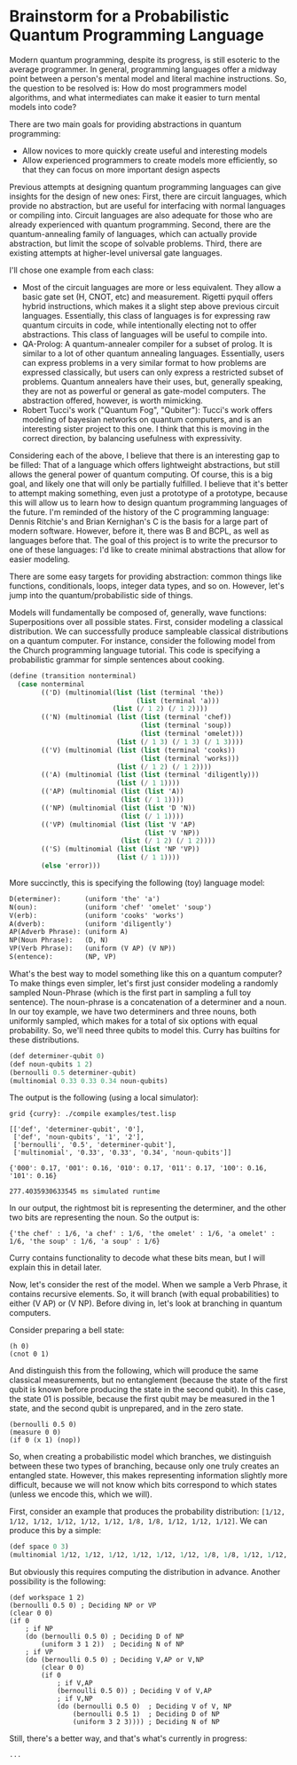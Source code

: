 # Brainstorm for a Probabilistic Quantum Programming Language

Modern quantum programming, despite its progress, is still esoteric to the average programmer. 
In general, programming languages offer a midway point between a person's mental model and literal machine instructions.
So, the question to be resolved is: How do most programmers model algorithms, and what intermediates can make it easier to turn mental models into code?

There are two main goals for providing abstractions in quantum programming:
 - Allow novices to more quickly create useful and interesting models
 - Allow experienced programmers to create models more efficiently, so that they can focus on more important design aspects

Previous attempts at designing quantum programming languages can give insights for the design of new ones:
First, there are circuit languages, which provide no abstraction, but are useful for interfacing with normal languages or compiling into.
Circuit languages are also adequate for those who are already experienced with quantum programming.
Second, there are the quantum-annealing family of languages, which can actually provide abstraction, but limit the scope of solvable problems.
Third, there are existing attempts at higher-level universal gate languages.

I'll chose one example from each class:
 - Most of the circuit languages are more or less equivalent. They allow a basic gate set (H, CNOT, etc) and measurement. Rigetti pyquil offers hybrid instructions, which makes it a slight step above previous circuit languages. Essentially, this class of languages is for expressing raw quantum circuits in code, while intentionally electing not to offer abstractions. This class of languages will be useful to compile into.
 - QA-Prolog: A quantum-annealer compiler for a subset of prolog. It is similar to a lot of other quantum annealing languages. Essentially, users can express problems in a very similar format to how problems are expressed classically, but users can only express a restricted subset of problems. Quantum annealers have their uses, but, generally speaking, they are not as powerful or general as gate-model computers. The abstraction offered, however, is worth mimicking.
 - Robert Tucci's work ("Quantum Fog", "Qubiter"): Tucci's work offers modeling of bayesian networks on quantum computers, and is an interesting sister project to this one. I think that this is moving in the correct direction, by balancing usefulness with expressivity.

 Considering each of the above, I believe that there is an interesting gap to be filled: That of a language which offers lightweight abstractions, but still allows the general power of quantum computing.
Of course, this is a big goal, and likely one that will only be partially fulfilled.
I believe that it's better to attempt making something, even just a prototype of a prototype, because this will allow us to learn how to design quantum programming languages of the future.
I'm reminded of the history of the C programming language: Dennis Ritchie's and Brian Kernighan's C is the basis for a large part of modern software. 
However, before it, there was B and BCPL, as well as languages before that.
The goal of this project is to write the precursor to one of these languages: I'd like to create minimal abstractions that allow for easier modeling.

There are some easy targets for providing abstraction: common things like functions, conditionals, loops, integer data types, and so on. 
However, let's jump into the quantum/probabilistic side of things.

Models will fundamentally be composed of, generally, wave functions: Superpositions over all possible states.
First, consider modeling a classical distribution. 
We can successfully produce sampleable classical distributions on a quantum computer.
For instance, consider the following model from the Church programming language tutorial.
This code is specifying a probabilistic grammar for simple sentences about cooking.

```scheme
(define (transition nonterminal)
  (case nonterminal
        (('D) (multinomial(list (list (terminal 'the))
                                (list (terminal 'a)))
                          (list (/ 1 2) (/ 1 2))))
        (('N) (multinomial (list (list (terminal 'chef))
                                 (list (terminal 'soup))
                                 (list (terminal 'omelet)))
                           (list (/ 1 3) (/ 1 3) (/ 1 3))))
        (('V) (multinomial (list (list (terminal 'cooks))
                                 (list (terminal 'works)))
                           (list (/ 1 2) (/ 1 2))))
        (('A) (multinomial (list (list (terminal 'diligently)))
                           (list (/ 1 1))))
        (('AP) (multinomial (list (list 'A))
                            (list (/ 1 1))))
        (('NP) (multinomial (list (list 'D 'N))
                            (list (/ 1 1))))
        (('VP) (multinomial (list (list 'V 'AP)
                                  (list 'V 'NP))
                            (list (/ 1 2) (/ 1 2))))
        (('S) (multinomial (list (list 'NP 'VP))
                           (list (/ 1 1))))
        (else 'error)))
```

More succinctly, this is specifying the following (toy) language model:
```scheme
D(eterminer):      (uniform 'the' 'a')
N(oun):            (uniform 'chef' 'omelet' 'soup')
V(erb):            (uniform 'cooks' 'works')
A(dverb):          (uniform 'diligently')
AP(Adverb Phrase): (uniform A)
NP(Noun Phrase):   (D, N)
VP(Verb Phrase):   (uniform (V AP) (V NP))
S(entence):        (NP, VP)
```

What's the best way to model something like this on a quantum computer?
To make things even simpler, let's first just consider modeling a randomly sampled Noun-Phrase (which is the first part in sampling a full toy sentence).
The noun-phrase is a concatenation of a determiner and a noun. In our toy example, we have two determiners and three nouns, both uniformly sampled, which makes for a total of six options with equal probability.
So, we'll need three qubits to model this. Curry has builtins for these distributions.
```scheme
(def determiner-qubit 0)
(def noun-qubits 1 2)
(bernoulli 0.5 determiner-qubit)
(multinomial 0.33 0.33 0.34 noun-qubits)
```

The output is the following (using a local simulator):
```
grid {curry}: ./compile examples/test.lisp

[['def', 'determiner-qubit', '0'],
 ['def', 'noun-qubits', '1', '2'],
 ['bernoulli', '0.5', 'determiner-qubit'],
 ['multinomial', '0.33', '0.33', '0.34', 'noun-qubits']]

{'000': 0.17, '001': 0.16, '010': 0.17, '011': 0.17, '100': 0.16, '101': 0.16}

277.4035930633545 ms simulated runtime
```

In our output, the rightmost bit is representing the determiner, and the other two bits are representing the noun.
So the output is:
```python3
{'the chef' : 1/6, 'a chef' : 1/6, 'the omelet' : 1/6, 'a omelet' : 1/6, 'the soup' : 1/6, 'a soup' : 1/6}
```
Curry contains functionality to decode what these bits mean, but I will explain this in detail later.

Now, let's consider the rest of the model.
When we sample a Verb Phrase, it contains recursive elements.
So, it will branch (with equal probabilities) to either (V AP) or (V NP).
Before diving in, let's look at branching in quantum computers.

Consider preparing a bell state:
```
(h 0)
(cnot 0 1)
```
And distinguish this from the following, which will produce the same classical measurements, but no entanglement (because the state of the first qubit is known before producing the state in the second qubit). 
In this case, the state 01 is possible, because the first qubit may be measured in the 1 state, and the second qubit is unprepared, and in the zero state.
```
(bernoulli 0.5 0)
(measure 0 0)
(if 0 (x 1) (nop))
```

So, when creating a probabilistic model which branches, we distinguish between these two types of branching, because only one truly creates an entangled state.
However, this makes representing information slightly more difficult, because we will not know which bits correspond to which states (unless we encode this, which we will).

First, consider an example that produces the probability distribution:
`[1/12, 1/12, 1/12, 1/12, 1/12, 1/12, 1/8, 1/8, 1/12, 1/12, 1/12]`.
We can produce this by a simple:
```scheme
(def space 0 3)
(multinomial 1/12, 1/12, 1/12, 1/12, 1/12, 1/12, 1/8, 1/8, 1/12, 1/12, 1/12 space)
```
But obviously this requires computing the distribution in advance.
Another possibility is the following:
```
(def workspace 1 2)
(bernoulli 0.5 0) ; Deciding NP or VP
(clear 0 0)
(if 0 
    ; if NP
    (do (bernoulli 0.5 0) ; Deciding D of NP
        (uniform 3 1 2))  ; Deciding N of NP
    ; if VP
    (do (bernoulli 0.5 0) ; Deciding V,AP or V,NP
        (clear 0 0)
        (if 0
            ; if V,AP
            (bernoulli 0.5 0)) ; Deciding V of V,AP
            ; if V,NP
            (do (bernoulli 0.5 0)  ; Deciding V of V, NP
                (bernoulli 0.5 1)  ; Deciding D of NP
                (uniform 3 2 3)))) ; Deciding N of NP
```

Still, there's a better way, and that's what's currently in progress:

```
...
```
